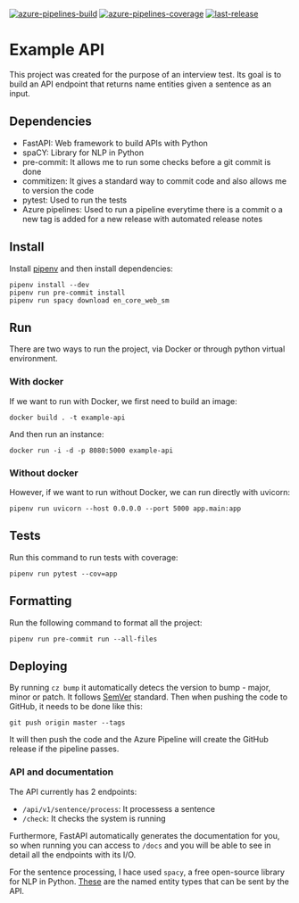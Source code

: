 [![azure-pipelines-build](https://img.shields.io/azure-devops/build/xaviml93/ControllerX/3/master.svg?style=for-the-badge)](https://dev.azure.com/xaviml93/ControllerX/_build/latest?definitionId=3&branchName=master)
[![azure-pipelines-coverage](https://img.shields.io/azure-devops/coverage/xaviml93/ControllerX/3/master.svg?style=for-the-badge)](https://dev.azure.com/xaviml93/ControllerX/_build/latest?definitionId=3&branchName=master)
[![last-release](https://img.shields.io/github/v/release/xaviml/example-api.svg?style=for-the-badge)](https://github.com/xaviml/controllerx/releases)

# Example API

This project was created for the purpose of an interview test. Its goal is to build an API endpoint that returns name entities given a sentence as an input.

## Dependencies

- FastAPI: Web framework to build APIs with Python
- spaCY: Library for NLP in Python
- pre-commit: It allows me to run some checks before a git commit is done
- commitizen: It gives a standard way to commit code and also allows me to version the code
- pytest: Used to run the tests
- Azure pipelines: Used to run a pipeline everytime there is a commit o a new tag is added for a new release with automated release notes

## Install

Install [pipenv](https://pipenv.kennethreitz.org/en/latest/install/#installing-pipenv) and then install dependencies:

```
pipenv install --dev
pipenv run pre-commit install
pipenv run spacy download en_core_web_sm
```

## Run

There are two ways to run the project, via Docker or through python virtual environment.

### With docker

If we want to run with Docker, we first need to build an image:

`docker build . -t example-api`

And then run an instance:

`docker run -i -d -p 8080:5000 example-api`

### Without docker

However, if we want to run without Docker, we can run directly with uvicorn:

```
pipenv run uvicorn --host 0.0.0.0 --port 5000 app.main:app
```

## Tests

Run this command to run tests with coverage:

`pipenv run pytest --cov=app`

## Formatting

Run the following command to format all the project:

`pipenv run pre-commit run --all-files`

## Deploying

By running `cz bump` it automatically detecs the version to bump - major, minor or patch. It follows [SemVer](https://semver.org/) standard. Then when pushing the code to GitHub, it needs to be done like this:

```
git push origin master --tags
```

It will then push the code and the Azure Pipeline will create the GitHub release if the pipeline passes.

### API and documentation

The API currently has 2 endpoints:

- `/api/v1/sentence/process`: It processess a sentence
- `/check`: It checks the system is running

Furthermore, FastAPI automatically generates the documentation for you, so when running you can access to `/docs` and you will be able to see in detail all the endpoints with its I/O.

For the sentence processing, I hace used `spacy`, a free open-source library for NLP in Python. [These](https://spacy.io/api/annotation#named-entities) are the named entity types that can be sent by the API.
